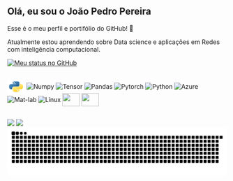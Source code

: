 ## Olá, eu sou o João Pedro Pereira

Esse é o meu perfil e portifólio do GitHub! 👋

Atualmente estou aprendendo sobre Data science e aplicações em Redes com inteligência computacional. 
  
[![Meu status no GitHub](https://github-readme-stats.vercel.app/api?username=jps-pereira&show_icons=true&theme=dark)](https://github.com/jps-pereira)

<div style="display: inline_block"><br>
  <img align="center" alt="Python" height="30" width="40" src="https://raw.githubusercontent.com/devicons/devicon/master/icons/python/python-original.svg">
  <img align="center" alt="Numpy" height="30" width="40" src="https://cdn.jsdelivr.net/gh/devicons/devicon/icons/numpy/numpy-original.svg">
  <img align="center" alt="Tensor" height="30" width="40" src="https://cdn.jsdelivr.net/gh/devicons/devicon/icons/tensorflow/tensorflow-original.svg">
  <img align="center" alt="Pandas" height="30" width="40" src="https://cdn.jsdelivr.net/gh/devicons/devicon/icons/pandas/pandas-original.svg">
  <img align="center" alt="Pytorch" height="30" width="40" src="https://cdn.jsdelivr.net/gh/devicons/devicon/icons/pytorch/pytorch-original.svg"> 
  <img align="center" alt="Python" height="30" width="40" src="https://cdn.jsdelivr.net/gh/devicons/devicon/icons/googlecloud/googlecloud-original.svg">
  <img align="center" alt="Azure" height="27" width="37" src="https://cdn.jsdelivr.net/gh/devicons/devicon/icons/azure/azure-original.svg">
  <img align="center" alt="Mat-lab" height="30" width="40" src="https://cdn.jsdelivr.net/gh/devicons/devicon/icons/matlab/matlab-original.svg">
  <img align="center" alt="Linux" height="30" width="40" src="https://cdn.jsdelivr.net/gh/devicons/devicon/icons/linux/linux-original.svg">
  <img align="center" alt="" height="30" width="40" img src="https://cdn.jsdelivr.net/gh/devicons/devicon/icons/mysql/mysql-original.svg">
  <img align="center" alt="" height="30" width="40" src="https://cdn.jsdelivr.net/gh/devicons/devicon/icons/postgresql/postgresql-original.svg">
         
</div>

##

<div> 
 <a href="https://www.linkedin.com/in/joaopedro-pereira-/" target="_blank"><img src="https://img.shields.io/badge/-LinkedIn-%230077B5?style=for-the-badge&logo=linkedin&logoColor=white" target="_blank"></a>
 <a href = "mailto:joaopedrosp6@gmail.com"><img src="https://img.shields.io/badge/-Gmail-%23333?style=for-the-badge&logo=gmail&logoColor=white" target="_blank"></a>
</div>

<picture>
  <source media="(prefers-color-scheme: dark)" srcset="https://raw.githubusercontent.com/jps-pereira/jps-pereira/output/github-contribution-grid-snake-dark.svg">
  <source media="(prefers-color-scheme: light)" srcset="https://raw.githubusercontent.com/jps-pereira/jps-pereira/output/github-contribution-grid-snake.svg">
  <img alt="github contribution grid snake animation" src="https://raw.githubusercontent.com/jps-pereira/jps-pereira/output/github-contribution-grid-snake.svg">
</picture>

<!---
jps-pereira/jps-pereira is a ✨ special ✨ repository because its `README.md` (this file) appears on your GitHub profile.
You can click the Preview link to take a look at your changes.
--->
